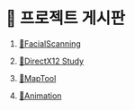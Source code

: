 

# 📌 프로젝트 게시판


1. [📝FacialScanning](FacialScanning.md)

2. [📝DirectX12 Study](https://github.com/gigian0611/study)

3. [📝MapTool](MapTool.md)

4. [📝Animation](Animation.md)